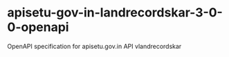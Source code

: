 # apisetu-gov-in-landrecordskar-3-0-0-openapi
OpenAPI specification for apisetu.gov.in API vlandrecordskar
